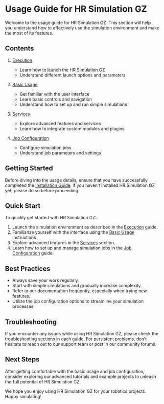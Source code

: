 # Usage Guide for HR Simulation GZ

Welcome to the usage guide for HR Simulation GZ. This section will help you understand how to effectively use the simulation environment and make the most of its features.

## Contents

1. [Execution](1-execute.md)
   - Learn how to launch the HR Simulation GZ
   - Understand different launch options and parameters

2. [Basic Usage](2-usage.md)
   - Get familiar with the user interface
   - Learn basic controls and navigation
   - Understand how to set up and run simple simulations

3. [Services](3-service.md)
   - Explore advanced features and services
   - Learn how to integrate custom modules and plugins

4. [Job Configuration](4-job.md)
   - Configure simulation jobs
   - Understand job parameters and settings

## Getting Started

Before diving into the usage details, ensure that you have successfully completed the [Installation Guide](../2-install/README.md). If you haven't installed HR Simulation GZ yet, please do so before proceeding.

## Quick Start

To quickly get started with HR Simulation GZ:

1. Launch the simulation environment as described in the [Execution](1-execute.md) guide.
2. Familiarize yourself with the interface using the [Basic Usage](2-usage.md) instructions.
3. Explore advanced features in the [Services](3-service.md) section.
4. Learn how to set up and manage simulation jobs in the [Job Configuration](4-job.md) guide.

## Best Practices

- Always save your work regularly.
- Start with simple simulations and gradually increase complexity.
- Refer to our documentation frequently, especially when trying new features.
- Utilize the job configuration options to streamline your simulation processes.

## Troubleshooting

If you encounter any issues while using HR Simulation GZ, please check the troubleshooting sections in each guide. For persistent problems, don't hesitate to reach out to our support team or post in our community forums.

## Next Steps

After getting comfortable with the basic usage and job configuration, consider exploring our advanced tutorials and example projects to unleash the full potential of HR Simulation GZ.

We hope you enjoy using HR Simulation GZ for your robotics projects. Happy simulating!